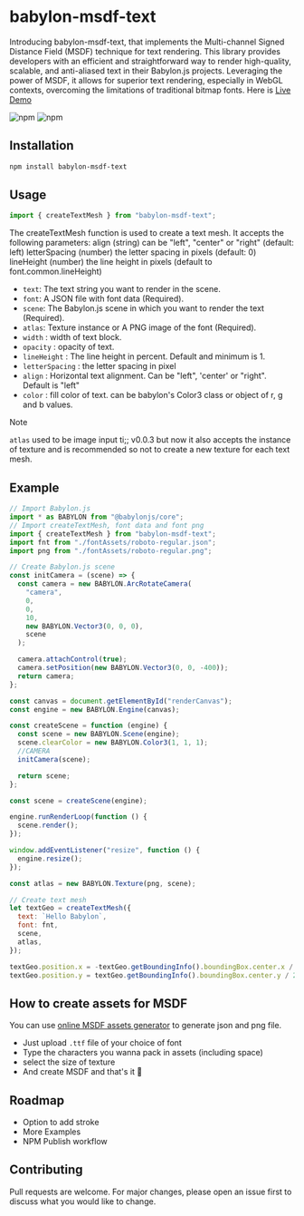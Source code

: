 # babylon-msdf-text

Introducing babylon-msdf-text, that implements the Multi-channel Signed Distance Field (MSDF) technique for text rendering. This library provides developers with an efficient and straightforward way to render high-quality, scalable, and anti-aliased text in their Babylon.js projects. Leveraging the power of MSDF, it allows for superior text rendering, especially in WebGL contexts, overcoming the limitations of traditional bitmap fonts.
Here is [Live Demo](https://64d52b0b504b31091f46c3dc--singular-yeot-d552d6.netlify.app/)

![npm](https://img.shields.io/npm/v/babylon-msdf-text.svg?style=flat-square) ![npm](https://img.shields.io/npm/dt/babylon-msdf-text.svg?style=flat-square)

## Installation

```bash
npm install babylon-msdf-text
```

## Usage

```javascript
import { createTextMesh } from "babylon-msdf-text";
```

The createTextMesh function is used to create a text mesh. It accepts the following parameters:
align (string) can be "left", "center" or "right" (default: left)
letterSpacing (number) the letter spacing in pixels (default: 0)
lineHeight (number) the line height in pixels (default to font.common.lineHeight)

- `text`: The text string you want to render in the scene.
- `font`: A JSON file with font data (Required).
- `scene`: The Babylon.js scene in which you want to render the text (Required).
- `atlas`: Texture instance or A PNG image of the font (Required).
- `width` : width of text block.
- `opacity` : opacity of text.
- `lineHeight` : The line height in percent. Default and minimum is 1.
- `letterSpacing` : the letter spacing in pixel
- `align` : Horizontal text alignment. Can be "left", 'center' or "right". Default is "left"
- `color` : fill color of text. can be babylon's Color3 class or object of r, g and b values.

> [!NOTE]  
> `atlas` used to be image input ti;; v0.0.3 but now it also accepts the instance of texture and is recommended so not to create a new texture for each text mesh.

## Example

```javascript
// Import Babylon.js
import * as BABYLON from "@babylonjs/core";
// Import createTextMesh, font data and font png
import { createTextMesh } from "babylon-msdf-text";
import fnt from "./fontAssets/roboto-regular.json";
import png from "./fontAssets/roboto-regular.png";

// Create Babylon.js scene
const initCamera = (scene) => {
  const camera = new BABYLON.ArcRotateCamera(
    "camera",
    0,
    0,
    10,
    new BABYLON.Vector3(0, 0, 0),
    scene
  );

  camera.attachControl(true);
  camera.setPosition(new BABYLON.Vector3(0, 0, -400));
  return camera;
};

const canvas = document.getElementById("renderCanvas");
const engine = new BABYLON.Engine(canvas);

const createScene = function (engine) {
  const scene = new BABYLON.Scene(engine);
  scene.clearColor = new BABYLON.Color3(1, 1, 1);
  //CAMERA
  initCamera(scene);

  return scene;
};

const scene = createScene(engine);

engine.runRenderLoop(function () {
  scene.render();
});

window.addEventListener("resize", function () {
  engine.resize();
});

const atlas = new BABYLON.Texture(png, scene);

// Create text mesh
let textGeo = createTextMesh({
  text: `Hello Babylon`,
  font: fnt,
  scene,
  atlas,
});

textGeo.position.x = -textGeo.getBoundingInfo().boundingBox.center.x / 2;
textGeo.position.y = textGeo.getBoundingInfo().boundingBox.center.y / 2;
```

## How to create assets for MSDF

You can use [online MSDF assets generator](https://msdf-bmfont.donmccurdy.com/) to generate json and png file.

- Just upload `.ttf` file of your choice of font
- Type the characters you wanna pack in assets (including space)
- select the size of texture
- And create MSDF and that's it 🎉

## Roadmap

- Option to add stroke
- More Examples
- NPM Publish workflow

## Contributing

Pull requests are welcome. For major changes, please open an issue first to discuss what you would like to change.
